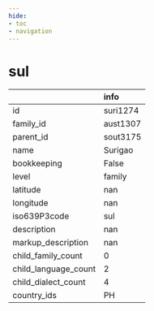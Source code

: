 ```yaml
---
hide:
- toc
- navigation
---
```

# sul
|                      | info     |
|:---------------------|:---------|
| id                   | suri1274 |
| family_id            | aust1307 |
| parent_id            | sout3175 |
| name                 | Surigao  |
| bookkeeping          | False    |
| level                | family   |
| latitude             | nan      |
| longitude            | nan      |
| iso639P3code         | sul      |
| description          | nan      |
| markup_description   | nan      |
| child_family_count   | 0        |
| child_language_count | 2        |
| child_dialect_count  | 4        |
| country_ids          | PH       |
